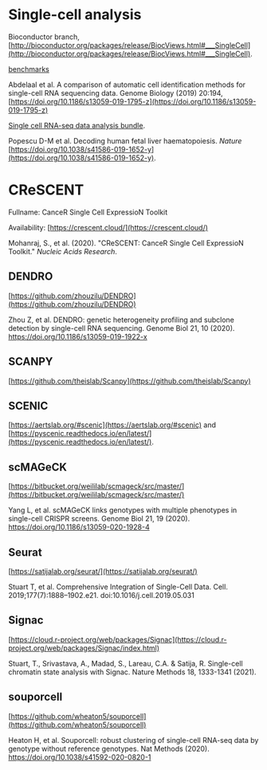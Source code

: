 # Single-cell analysis

Bioconductor branch, [http://bioconductor.org/packages/release/BiocViews.html#___SingleCell](http://bioconductor.org/packages/release/BiocViews.html#___SingleCell).

[benchmarks](https://github.com/tabdelaal/scRNAseq_Benchmark/tree/snakemake_and_docker)

Abdelaal et al. A comparison of automatic cell identification methods for single-cell RNA sequencing data. Genome Biology (2019) 20:194,
[https://doi.org/10.1186/s13059-019-1795-z](https://doi.org/10.1186/s13059-019-1795-z)

[Single cell RNA-seq data analysis bundle](https://github.com/haniffalab/FCA_liver).

Popescu D-M et al. Decoding human fetal liver haematopoiesis. *Nature* [https://doi.org/10.1038/s41586-019-1652-y](https://doi.org/10.1038/s41586-019-1652-y).

# CReSCENT

Fullname: CanceR Single Cell ExpressioN Toolkit

Availability: [https://crescent.cloud/](https://crescent.cloud/)

Mohanraj, S., et al. (2020). "CReSCENT: CanceR Single Cell ExpressioN Toolkit." *Nucleic Acids Research*.

## DENDRO

[https://github.com/zhouzilu/DENDRO](https://github.com/zhouzilu/DENDRO)

Zhou Z, et al. DENDRO: genetic heterogeneity profiling and subclone detection by single-cell RNA sequencing. Genome Biol 21, 10 (2020). https://doi.org/10.1186/s13059-019-1922-x

## SCANPY

[https://github.com/theislab/Scanpy](https://github.com/theislab/Scanpy)

## SCENIC

[https://aertslab.org/#scenic](https://aertslab.org/#scenic) and [https://pyscenic.readthedocs.io/en/latest/](https://pyscenic.readthedocs.io/en/latest/).

## scMAGeCK

[https://bitbucket.org/weililab/scmageck/src/master/](https://bitbucket.org/weililab/scmageck/src/master/)

Yang L, et al. scMAGeCK links genotypes with multiple phenotypes in single-cell CRISPR screens. Genome Biol 21, 19 (2020). https://doi.org/10.1186/s13059-020-1928-4

## Seurat

[https://satijalab.org/seurat/](https://satijalab.org/seurat/)

Stuart T, et al. Comprehensive Integration of Single-Cell Data. Cell. 2019;177(7):1888–1902.e21. doi:10.1016/j.cell.2019.05.031

## Signac

[https://cloud.r-project.org/web/packages/Signac](https://cloud.r-project.org/web/packages/Signac/index.html)

Stuart, T., Srivastava, A., Madad, S., Lareau, C.A. & Satija, R. Single-cell chromatin state analysis with Signac. Nature Methods 18, 1333-1341 (2021).

## souporcell

[https://github.com/wheaton5/souporcell](https://github.com/wheaton5/souporcell)

Heaton H, et al. Souporcell: robust clustering of single-cell RNA-seq data by genotype without reference genotypes. Nat Methods (2020). https://doi.org/10.1038/s41592-020-0820-1
